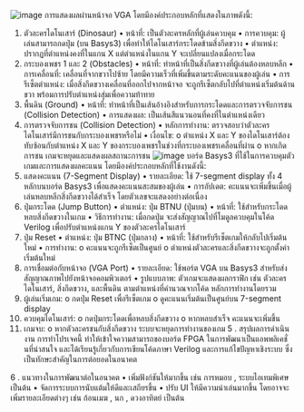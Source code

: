 ![image](https://github.com/user-attachments/assets/931c3282-1edc-4572-b2f6-44b6d3b8b251)
การแสดงผลผ่านหน้าจอ VGA โดยมีองค์ประกอบหลักที่แสดงในภาพดังนี้: 
1. ตัวละครไดโนเสาร์ (Dinosaur)
•	หน้าที่: เป็นตัวละครหลักที่ผู้เล่นควบคุม
•	การควบคุม: ผู้เล่นสามารถกดปุ่ม (บน Basys3) เพื่อทำให้ไดโนเสาร์กระโดดข้ามสิ่งกีดขวาง
•	ตำแหน่ง: ปรากฏที่ตำแหน่งคงที่ในแกน X แต่ตำแหน่งในแกน Y จะเปลี่ยนแปลงเมื่อกระโดด
2. กระบองเพชร 1 และ 2 (Obstacles)
•	หน้าที่: ทำหน้าที่เป็นสิ่งกีดขวางที่ผู้เล่นต้องหลบหลีก
•	การเคลื่อนที่: เคลื่อนที่จากขวาไปซ้าย โดยมีความเร็วที่เพิ่มขึ้นตามระดับคะแนนของผู้เล่น
•	การรีเซ็ตตำแหน่ง: เมื่อสิ่งกีดขวางเคลื่อนที่ออกไปจากหน้าจอ จะถูกรีเซ็ตกลับไปที่ตำแหน่งเริ่มต้นด้านขวา พร้อมการปรับตำแหน่งสุ่มเพื่อความท้าทาย
3. พื้นดิน (Ground)
•	หน้าที่: ทำหน้าที่เป็นเส้นอ้างอิงสำหรับการกระโดดและการตรวจจับการชน (Collision Detection)
•	การแสดงผล: เป็นเส้นสีแนวนอนที่คงที่ในตำแหน่งเดียว
4. การตรวจจับการชน (Collision Detection)
•	หลักการทำงาน: ตรวจสอบว่าตัวละครไดโนเสาร์มีการชนกับกระบองเพชรหรือไม่
•	เงื่อนไข:
o	ตำแหน่ง X และ Y ของไดโนเสาร์ต้องทับซ้อนกับตำแหน่ง X และ Y ของกระบองเพชรในช่วงที่กระบองเพชรเคลื่อนที่ผ่าน
o	หากเกิดการชน เกมจะหยุดและแสดงผลสถานะการชน
![image](https://github.com/user-attachments/assets/02d21cc8-b531-477a-8edd-3e959620b412)
บอร์ด Basys3 ที่ใช้ในการควบคุมตัวเกมและการแสดงผลคะแนน โดยมีองค์ประกอบหลักที่ใช้งานดังนี้:
1. แสดงคะแนน (7-Segment Display)
•	รายละเอียด: ใช้ 7-segment display ทั้ง 4 หลักบนบอร์ด Basys3 เพื่อแสดงคะแนนสะสมของผู้เล่น
•	การอัปเดต: คะแนนจะเพิ่มขึ้นเมื่อผู้เล่นหลบหลีกสิ่งกีดขวางได้สำเร็จ โดยตัวเลขจะแสดงอย่างต่อเนื่อง
2. ปุ่มกระโดด (Jump Button)
•	ตำแหน่ง: ปุ่ม BTNU (ปุ่มบน)
•	หน้าที่: ใช้สำหรับกระโดดหลบสิ่งกีดขวางในเกม
•	วิธีการทำงาน: เมื่อกดปุ่ม จะส่งสัญญาณไปที่โมดูลควบคุมในโค้ด Verilog เพื่อปรับตำแหน่งแกน Y ของตัวละครไดโนเสาร์
3. ปุ่ม Reset
•	ตำแหน่ง: ปุ่ม BTNC (ปุ่มกลาง)
•	หน้าที่: ใช้สำหรับรีเซ็ตเกมให้กลับไปเริ่มต้นใหม่
•	การทำงาน:
o	คะแนนจะถูกรีเซ็ตเป็นศูนย์
o	ตำแหน่งตัวละครและสิ่งกีดขวางจะถูกตั้งค่าเริ่มต้นใหม่
4. การเชื่อมต่อกับหน้าจอ (VGA Port)
•	รายละเอียด: ใช้พอร์ต VGA บน Basys3 สำหรับส่งสัญญาณภาพไปยังหน้าจอคอมพิวเตอร์
•	รูปแบบภาพ: ตัวเกมจะแสดงผลกราฟิก เช่น ตัวละครไดโนเสาร์, สิ่งกีดขวาง, และพื้นดิน ตามตำแหน่งที่คำนวณจากโค้ด
หลักการทำงานโดยรวม
1.	ผู้เล่นเริ่มเกม:
o	กดปุ่ม Reset เพื่อรีเซ็ตเกม
o	ดูคะแนนเริ่มต้นเป็นศูนย์บน 7-segment display
2.	ควบคุมไดโนเสาร์:
o	กดปุ่มกระโดดเพื่อหลบสิ่งกีดขวาง
o	หากหลบสำเร็จ คะแนนจะเพิ่มขึ้น
3.	เกมจบ:
o	หากตัวละครชนกับสิ่งกีดขวาง ระบบจะหยุดการทำงานของเกม
5 . สรุปผลการดำเนินงาน
การทำโปรเจคนี้ ทำให้เข้าใจความสามารถของบอร์ด FPGA ในการพัฒนาเป็นแอพพลิเคชั่นที่น่าสนใจ และได้เรียนรู้เกี่ยวกับการเขียนโค้ดภาษา Verilog และการแก้ไขปัญหาเชิงระบบ ซึ่งเป็นทักษะสำคัญในการต่อยอดในอนาคต

6 . แนวทางในการพัฒนาต่อในอนาคต
•	เพิ่มฟังก์ชันให้มากขึ้น เช่น การหมอบ , ระบบไอเทมพิเศษ เป็นต้น
•	จัดการระบบการนับแต้มให้ดีและเสถียรขึ้น
•	ปรับ UI ให้มีความน่าเล่นมากขึ้น โดยอาจจะเพิ่มรายละเอียดต่างๆ เช่น ก้อนเมฆ , นก , ดวงอาทิตย์ เป็นต้น

